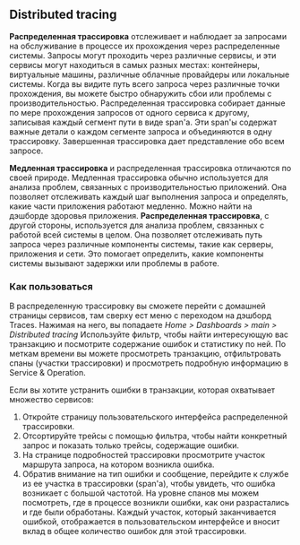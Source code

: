 ## Distributed tracing
**Распределенная трассировка** отслеживает и наблюдает за запросами на обслуживание в процессе их прохождения через распределенные системы.
Запросы могут проходить через различные сервисы, и эти сервисы могут находиться в самых разных местах: контейнеры, виртуальные машины, различные облачные провайдеры или локальные системы. Когда вы видите путь всего запроса через различные точки прохождения, вы можете быстро обнаружить сбои или проблемы с производительностью.
Распределенная трассировка собирает данные по мере прохождения запросов от одного сервиса к другому, записывая каждый сегмент пути в виде span'а. Эти span'ы содержат важные детали о каждом сегменте запроса и объединяются в одну трассировку. Завершенная трассировка дает представление обо всем запросе.

**Медленная трассировка** и распределенная трассировка отличаются по своей природе. Медленная трассировка обычно используется для анализа проблем, связанных с производительностью приложений. Она позволяет отслеживать каждый шаг выполнения запроса и определять, какие части приложения работают медленно. Можно найти на дэшборде здоровья приложения.
**Распределенная трассировка**, с другой стороны, используется для анализа проблем, связанных с работой всей системы в целом. Она позволяет отслеживать путь запроса через различные компоненты системы, такие как серверы, приложения и сети. Это помогает определить, какие компоненты системы вызывают задержки или проблемы в работе.

### Как пользоваться
В распределенную трассировку вы сможете перейти с домашней страницы сервисов, там сверху ест меню с переходом на дэшборд Traces. Нажимая на него, вы попадаете *Home > Dashboards > main > Distributed tracing*
Используйте фильтр, чтобы найти интересующую вас транзакцию и посмотрите содержание ошибок и статистику по ней. По меткам времени вы можете просмотреть транзакцию, отфильтровать спаны (участки трассировки) и просмотреть подробную информацию в Service & Operation.

Если вы хотите устранить ошибки в транзакции, которая охватывает множество сервисов:
1. Откройте страницу пользовательского интерфейса распределенной трассировки.
2. Отсортируйте трейсы с помощью фильтра, чтобы найти конкретный запрос и показать только трейсы, содержащие ошибки.
3. На странице подробностей трассировки просмотрите участок маршрута запроса, на котором возникла ошибка.
4. Обратив внимание на тип ошибки и сообщение, перейдите к службе из ее участка в трассировки (span'а), чтобы увидеть, что ошибка возникает с большой частотой.
На уровне спанов мы можем посмотреть, где в процессе возникли ошибки, как они разрастались и где были обработаны. Каждый участок, который заканчивается ошибкой, отображается в пользовательском интерфейсе и вносит вклад в общее количество ошибок для этой трассировки.

